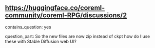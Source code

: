 ## https://huggingface.co/coreml-community/coreml-RPG/discussions/2

contains_question: yes

question_part: So the new files are now zip instead of ckpt how do I use these with Stable Diffusion web UI?